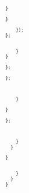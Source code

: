 





```js
}

}

	});
};

```


```js

	}
}

};

};

```


```js


	}

}

};

```

```js


    }
  }

}
```

```js

    }
  }
}
```